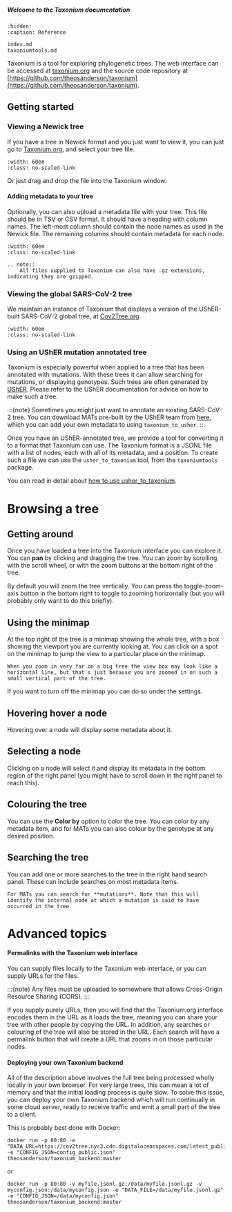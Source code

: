##### Welcome to the Taxonium documentation

```{toctree}
:hidden:
:caption: Reference

index.md
taxoniumtools.md
```

Taxonium is a tool for exploring phylogenetic trees. The web interface can be accessed at [taxonium.org](https://taxonium.org/) and the source code repository at [https://github.com/theosanderson/taxonium](https://github.com/theosanderson/taxonium).

## Getting started

### Viewing a Newick tree

If you have a tree in Newick format and you just want to view it, you can just go to [Taxonium.org](http://taxonium.org), and select your tree file. 

```{image} https://user-images.githubusercontent.com/19732295/169146746-4a31799a-66cf-4490-b925-ca17abf6af61.png
:width: 60em
:class: no-scaled-link
```

Or just drag and drop the file into the Taxonium window.

#### Adding metadata to your tree

Optionally, you can also upload a metadata file with your tree. This file should be in TSV or CSV format. It should have a heading with column names. The left-most column should contain the node names as used in the Newick file. The remaining columns should contain metadata for each node.

```{image} https://user-images.githubusercontent.com/19732295/169146935-6f40721a-7457-480a-85ed-185e5daaa205.png
:width: 60em
:class: no-scaled-link
```


```{eval-rst}
.. note::
    All files supplied to Taxonium can also have .gz extensions, indicating they are gzipped.
```

### Viewing the global SARS-CoV-2 tree

We maintain an instance of Taxonium that displays a version of the UShER-built SARS-CoV-2 global tree, at [Cov2Tree.org](http://cov2tree.org).

```{image} https://user-images.githubusercontent.com/19732295/169147139-8f67e297-9d0c-4707-9e92-95827498e24d.png
:width: 60em
:class: no-scaled-link
```


### Using an UShER mutation annotated tree

Taxonium is especially powerful when applied to a tree that has been annotated with mutations. With these trees it can allow searching for mutations, or displaying genotypes. Such trees are often generated by [UShER](https://github.com/yatisht/usher/). Please refer to the UShER documentation for advice on how to make such a tree.

:::{note}
Sometimes you might just want to annotate an existing SARS-CoV-2 tree. You can download MATs pre-built by the UShER team from [here](https://hgwdev.gi.ucsc.edu/~angie/UShER_SARS-CoV-2/), which you can add your own metadata to using `taxonium_to_usher`.
:::

Once you have an UShER-annotated tree, we provide a tool for converting it to a format that Taxonium can use. The Taxonium format is a JSONL file with a list of nodes, each with all of its metadata, and a position. To create such a file we can use the `usher_to_taxonium` tool, from the `taxoniumtools` package.

You can read in detail about [how to use usher_to_taxonium](./taxoniumtools.md).

# Browsing a tree

## Getting around

Once you have loaded a tree into the Taxonium interface you can explore it. You can **pan** by clicking and dragging the tree. You can zoom by scrolling with the scroll wheel, or with the zoom buttons at the bottom right of the tree.

By default you will zoom the tree vertically. You can press the toggle-zoom-axis button in the bottom right to toggle to zooming horizontally (but you will probably only want to do this briefly).

## Using the minimap

At the top right of the tree is a minimap showing the whole tree, with a box showing the viewport you are currently looking at. You can click on a spot on the minimap to jump the view to a particular place on the minimap.

```{note}
When you zoom in very far on a big tree the view box may look like a horizontal line, but that's just because you are zoomed in on such a small vertical part of the tree.
```

If you want to turn off the minimap you can do so under the settings.

## Hovering hover a node

Hovering over a node will display some metadata about it.

## Selecting a node

Clicking on a node will select it and display its metadata in the bottom region of the right panel (you might have to scroll down in the right panel to reach this).

## Colouring the tree

You can use the **Color by** option to color the tree. You can color by any metadata item, and for MATs you can also colour by the genotype at any desired position.

## Searching the tree

You can add one or more searches to the tree in the right hand search panel. These can include searches on most metadata items.

```{note}
For MATs you can search for **mutations**. Note that this will identify the internal node at which a mutation is said to have occurred in the tree.
```

# Advanced topics

#### Permalinks with the Taxonium web interface

You can supply files locally to the Taxonium web interface, or you can supply URLs for the files.

:::{note}
Any files must be uploaded to somewhere that allows Cross-Origin Resource Sharing (CORS).
:::

If you supply purely URLs, then you will find that the Taxonium.org interface encodes them in the URL as it loads the tree, meaning you can share your tree with other people by copying the URL. In addition, any searches or colouring of the tree will also be stored in the URL. Each search will have a permalink button that will create a URL that zooms in on those particular nodes.

#### Deploying your own Taxonium backend

All of the description above involves the full tree being processed wholly locally in your own browser. For very large trees, this can mean a lot of memory and that the initial loading process is quite slow. To solve this issue, you can deploy your own Taxonium backend which will run continually in some cloud server, ready to receive traffic and emit a small part of the tree to a client.

This is probably best done with Docker:

```{bash}
docker run -p 80:80 -e "DATA_URL=https://cov2tree.nyc3.cdn.digitaloceanspaces.com/latest_public.jsonl.gz" -e "CONFIG_JSON=config_public.json" theosanderson/taxonium_backend:master
```

or

```{bash}
docker run -p 80:80 -v myfile.jsonl.gz:/data/myfile.jsonl.gz -v myconfig.json:/data/myconfig.json -e "DATA_FILE=/data/myfile.jsonl.gz" -e "CONFIG_JSON=/data/myconfig.json" theosanderson/taxonium_backend:master
```
